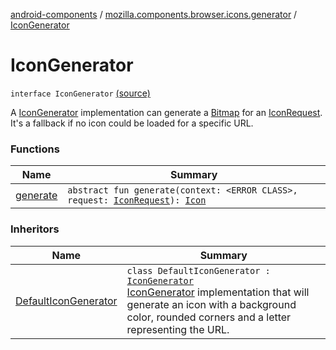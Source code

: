 [android-components](../../index.md) / [mozilla.components.browser.icons.generator](../index.md) / [IconGenerator](./index.md)

# IconGenerator

`interface IconGenerator` [(source)](https://github.com/mozilla-mobile/android-components/blob/master/components/browser/icons/src/main/java/mozilla/components/browser/icons/generator/IconGenerator.kt#L16)

A [IconGenerator](./index.md) implementation can generate a [Bitmap](#) for an [IconRequest](../../mozilla.components.browser.icons/-icon-request/index.md). It's a fallback if no icon could be
loaded for a specific URL.

### Functions

| Name | Summary |
|---|---|
| [generate](generate.md) | `abstract fun generate(context: <ERROR CLASS>, request: `[`IconRequest`](../../mozilla.components.browser.icons/-icon-request/index.md)`): `[`Icon`](../../mozilla.components.browser.icons/-icon/index.md) |

### Inheritors

| Name | Summary |
|---|---|
| [DefaultIconGenerator](../-default-icon-generator/index.md) | `class DefaultIconGenerator : `[`IconGenerator`](./index.md)<br>[IconGenerator](./index.md) implementation that will generate an icon with a background color, rounded corners and a letter representing the URL. |
